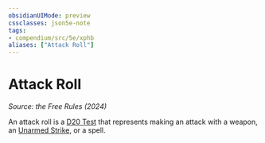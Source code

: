 ```yaml
---
obsidianUIMode: preview
cssclasses: json5e-note
tags:
- compendium/src/5e/xphb
aliases: ["Attack Roll"]
---
```

# Attack Roll
*Source: the Free Rules (2024)* 

An attack roll is a [D20 Test](rules/variant-rules/d20-test-xphb.md) that represents making an attack with a weapon, an [Unarmed Strike](rules/variant-rules/unarmed-strike-xphb.md), or a spell.